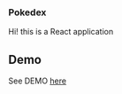 ### Pokedex
Hi! this is a React application

## Demo

See DEMO [here](https://lauratejada.github.io/pokedex/)